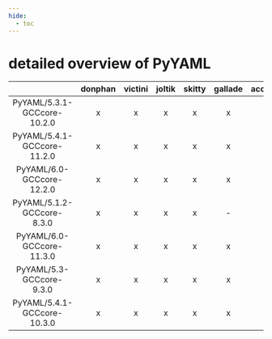 ```yaml
---
hide:
  - toc
---
```


detailed overview of PyYAML
===========================

| |donphan|victini|joltik|skitty|gallade|accelgor|swalot|doduo|
| :---: | :---: | :---: | :---: | :---: | :---: | :---: | :---: | :---: |
|PyYAML/5.3.1-GCCcore-10.2.0|x|x|x|x|x|x|x|x|
|PyYAML/5.4.1-GCCcore-11.2.0|x|x|x|x|x|x|x|x|
|PyYAML/6.0-GCCcore-12.2.0|x|x|x|x|x|x|x|x|
|PyYAML/5.1.2-GCCcore-8.3.0|x|x|x|x|-|-|x|x|
|PyYAML/6.0-GCCcore-11.3.0|x|x|x|x|x|x|x|x|
|PyYAML/5.3-GCCcore-9.3.0|x|x|x|x|x|x|x|x|
|PyYAML/5.4.1-GCCcore-10.3.0|x|x|x|x|x|x|x|x|
